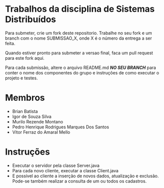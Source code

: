 ﻿# Trabalhos da disciplina de Sistemas Distribuídos

Para submeter, crie um fork deste repositorio. Trabalhe no seu fork e um branch com o nome SUBMISSAO_X, onde X é o número da entrega a ser feita. 

Quando estiver pronto para submeter a versao final, faca um pull request para este fork aqui.

Para cada submissão, altere o arquivo README.md ***NO SEU BRANCH*** para conter o nome dos componentes do grupo e instruções de como executar o projeto e testes.

# Membros

- Brian Batista
- Igor de Souza Silva
- Murilo Rezende Montano
- Pedro Henrique Rodrigues Marques Dos Santos
- Vitor Ferraz do Amaral Mello

# Instruções

- Executar o servidor pela classe Server.java
- Para cada novo cliente, executar a classe Client.java
- E possível ao cliente a inserção de novos dados, atualização e exclusão. Pode-se também realizar a consulta de um ou todos os cadastros.
